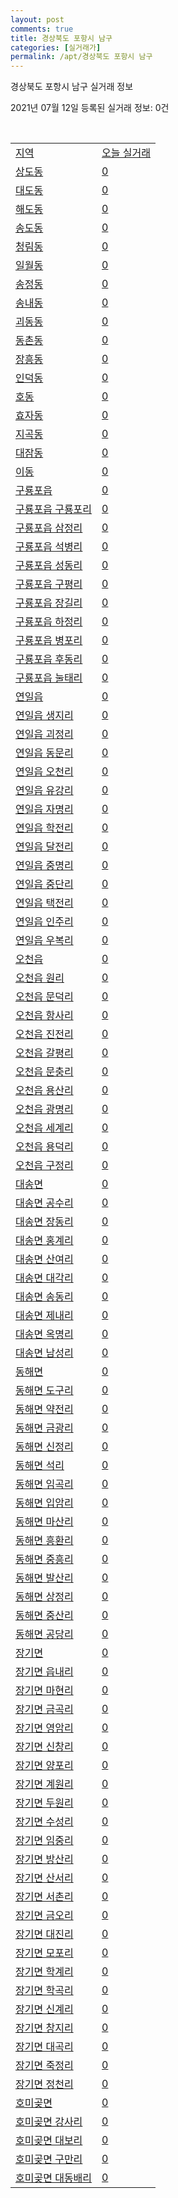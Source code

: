 ```yaml
---
layout: post
comments: true
title: 경상북도 포항시 남구
categories: [실거래가]
permalink: /apt/경상북도 포항시 남구
---
```


경상북도 포항시 남구 실거래 정보

2021년 07월 12일 등록된 실거래 정보: 0건

<script type="text/javascript">
  google.charts.load('current', {'packages':['corechart']});
  google.charts.setOnLoadCallback(drawChart);

  function drawChart() {
    var data = google.visualization.arrayToDataTable([['거래일', '매매', '전월세', '전매'], ['20-07', 148, 173, 5], ['20-08', 0, 0, 9], ['20-09', 238, 232, 6], ['20-10', 309, 264, 10], ['20-11', 651, 316, 4], ['20-12', 432, 351, 66], ['21-01', 168, 324, 233], ['21-02', 158, 321, 118], ['21-03', 222, 424, 47], ['21-04', 237, 236, 16], ['21-05', 221, 179, 15], ['21-06', 201, 166, 11], ['21-07', 32, 25, 0]]);

    var options = {
      title: '최근 1년간 유형별 거래량 추이',
      legend: { position: 'bottom' }
    };

    var chart = new google.visualization.LineChart(document.getElementById('columnchart_material'));
    chart.draw(data, (options));
  }
</script>

<div id="columnchart_material" style="width: 95%; margin-left: -35px"></div>
<br>
<table class="sortable">
  <tr>
    <td><a href="#">지역</a></td>
    <td><a href="#">오늘 실거래</a></td>
  </tr>

  
  <tr class="item">
    <td><a href="경상북도 포항시 남구 상도동">상도동</a></td>
    <td><a href="경상북도 포항시 남구 상도동">0</a></td>
  </tr>
    

  <tr class="item">
    <td><a href="경상북도 포항시 남구 대도동">대도동</a></td>
    <td><a href="경상북도 포항시 남구 대도동">0</a></td>
  </tr>
    

  <tr class="item">
    <td><a href="경상북도 포항시 남구 해도동">해도동</a></td>
    <td><a href="경상북도 포항시 남구 해도동">0</a></td>
  </tr>
    

  <tr class="item">
    <td><a href="경상북도 포항시 남구 송도동">송도동</a></td>
    <td><a href="경상북도 포항시 남구 송도동">0</a></td>
  </tr>
    

  <tr class="item">
    <td><a href="경상북도 포항시 남구 청림동">청림동</a></td>
    <td><a href="경상북도 포항시 남구 청림동">0</a></td>
  </tr>
    

  <tr class="item">
    <td><a href="경상북도 포항시 남구 일월동">일월동</a></td>
    <td><a href="경상북도 포항시 남구 일월동">0</a></td>
  </tr>
    

  <tr class="item">
    <td><a href="경상북도 포항시 남구 송정동">송정동</a></td>
    <td><a href="경상북도 포항시 남구 송정동">0</a></td>
  </tr>
    

  <tr class="item">
    <td><a href="경상북도 포항시 남구 송내동">송내동</a></td>
    <td><a href="경상북도 포항시 남구 송내동">0</a></td>
  </tr>
    

  <tr class="item">
    <td><a href="경상북도 포항시 남구 괴동동">괴동동</a></td>
    <td><a href="경상북도 포항시 남구 괴동동">0</a></td>
  </tr>
    

  <tr class="item">
    <td><a href="경상북도 포항시 남구 동촌동">동촌동</a></td>
    <td><a href="경상북도 포항시 남구 동촌동">0</a></td>
  </tr>
    

  <tr class="item">
    <td><a href="경상북도 포항시 남구 장흥동">장흥동</a></td>
    <td><a href="경상북도 포항시 남구 장흥동">0</a></td>
  </tr>
    

  <tr class="item">
    <td><a href="경상북도 포항시 남구 인덕동">인덕동</a></td>
    <td><a href="경상북도 포항시 남구 인덕동">0</a></td>
  </tr>
    

  <tr class="item">
    <td><a href="경상북도 포항시 남구 호동">호동</a></td>
    <td><a href="경상북도 포항시 남구 호동">0</a></td>
  </tr>
    

  <tr class="item">
    <td><a href="경상북도 포항시 남구 효자동">효자동</a></td>
    <td><a href="경상북도 포항시 남구 효자동">0</a></td>
  </tr>
    

  <tr class="item">
    <td><a href="경상북도 포항시 남구 지곡동">지곡동</a></td>
    <td><a href="경상북도 포항시 남구 지곡동">0</a></td>
  </tr>
    

  <tr class="item">
    <td><a href="경상북도 포항시 남구 대잠동">대잠동</a></td>
    <td><a href="경상북도 포항시 남구 대잠동">0</a></td>
  </tr>
    

  <tr class="item">
    <td><a href="경상북도 포항시 남구 이동">이동</a></td>
    <td><a href="경상북도 포항시 남구 이동">0</a></td>
  </tr>
    

  <tr class="item">
    <td><a href="경상북도 포항시 남구 구룡포읍">구룡포읍</a></td>
    <td><a href="경상북도 포항시 남구 구룡포읍">0</a></td>
  </tr>
    

  <tr class="item">
    <td><a href="경상북도 포항시 남구 구룡포읍 구룡포리">구룡포읍 구룡포리</a></td>
    <td><a href="경상북도 포항시 남구 구룡포읍 구룡포리">0</a></td>
  </tr>
    

  <tr class="item">
    <td><a href="경상북도 포항시 남구 구룡포읍 삼정리">구룡포읍 삼정리</a></td>
    <td><a href="경상북도 포항시 남구 구룡포읍 삼정리">0</a></td>
  </tr>
    

  <tr class="item">
    <td><a href="경상북도 포항시 남구 구룡포읍 석병리">구룡포읍 석병리</a></td>
    <td><a href="경상북도 포항시 남구 구룡포읍 석병리">0</a></td>
  </tr>
    

  <tr class="item">
    <td><a href="경상북도 포항시 남구 구룡포읍 성동리">구룡포읍 성동리</a></td>
    <td><a href="경상북도 포항시 남구 구룡포읍 성동리">0</a></td>
  </tr>
    

  <tr class="item">
    <td><a href="경상북도 포항시 남구 구룡포읍 구평리">구룡포읍 구평리</a></td>
    <td><a href="경상북도 포항시 남구 구룡포읍 구평리">0</a></td>
  </tr>
    

  <tr class="item">
    <td><a href="경상북도 포항시 남구 구룡포읍 장길리">구룡포읍 장길리</a></td>
    <td><a href="경상북도 포항시 남구 구룡포읍 장길리">0</a></td>
  </tr>
    

  <tr class="item">
    <td><a href="경상북도 포항시 남구 구룡포읍 하정리">구룡포읍 하정리</a></td>
    <td><a href="경상북도 포항시 남구 구룡포읍 하정리">0</a></td>
  </tr>
    

  <tr class="item">
    <td><a href="경상북도 포항시 남구 구룡포읍 병포리">구룡포읍 병포리</a></td>
    <td><a href="경상북도 포항시 남구 구룡포읍 병포리">0</a></td>
  </tr>
    

  <tr class="item">
    <td><a href="경상북도 포항시 남구 구룡포읍 후동리">구룡포읍 후동리</a></td>
    <td><a href="경상북도 포항시 남구 구룡포읍 후동리">0</a></td>
  </tr>
    

  <tr class="item">
    <td><a href="경상북도 포항시 남구 구룡포읍 눌태리">구룡포읍 눌태리</a></td>
    <td><a href="경상북도 포항시 남구 구룡포읍 눌태리">0</a></td>
  </tr>
    

  <tr class="item">
    <td><a href="경상북도 포항시 남구 연일읍">연일읍</a></td>
    <td><a href="경상북도 포항시 남구 연일읍">0</a></td>
  </tr>
    

  <tr class="item">
    <td><a href="경상북도 포항시 남구 연일읍 생지리">연일읍 생지리</a></td>
    <td><a href="경상북도 포항시 남구 연일읍 생지리">0</a></td>
  </tr>
    

  <tr class="item">
    <td><a href="경상북도 포항시 남구 연일읍 괴정리">연일읍 괴정리</a></td>
    <td><a href="경상북도 포항시 남구 연일읍 괴정리">0</a></td>
  </tr>
    

  <tr class="item">
    <td><a href="경상북도 포항시 남구 연일읍 동문리">연일읍 동문리</a></td>
    <td><a href="경상북도 포항시 남구 연일읍 동문리">0</a></td>
  </tr>
    

  <tr class="item">
    <td><a href="경상북도 포항시 남구 연일읍 오천리">연일읍 오천리</a></td>
    <td><a href="경상북도 포항시 남구 연일읍 오천리">0</a></td>
  </tr>
    

  <tr class="item">
    <td><a href="경상북도 포항시 남구 연일읍 유강리">연일읍 유강리</a></td>
    <td><a href="경상북도 포항시 남구 연일읍 유강리">0</a></td>
  </tr>
    

  <tr class="item">
    <td><a href="경상북도 포항시 남구 연일읍 자명리">연일읍 자명리</a></td>
    <td><a href="경상북도 포항시 남구 연일읍 자명리">0</a></td>
  </tr>
    

  <tr class="item">
    <td><a href="경상북도 포항시 남구 연일읍 학전리">연일읍 학전리</a></td>
    <td><a href="경상북도 포항시 남구 연일읍 학전리">0</a></td>
  </tr>
    

  <tr class="item">
    <td><a href="경상북도 포항시 남구 연일읍 달전리">연일읍 달전리</a></td>
    <td><a href="경상북도 포항시 남구 연일읍 달전리">0</a></td>
  </tr>
    

  <tr class="item">
    <td><a href="경상북도 포항시 남구 연일읍 중명리">연일읍 중명리</a></td>
    <td><a href="경상북도 포항시 남구 연일읍 중명리">0</a></td>
  </tr>
    

  <tr class="item">
    <td><a href="경상북도 포항시 남구 연일읍 중단리">연일읍 중단리</a></td>
    <td><a href="경상북도 포항시 남구 연일읍 중단리">0</a></td>
  </tr>
    

  <tr class="item">
    <td><a href="경상북도 포항시 남구 연일읍 택전리">연일읍 택전리</a></td>
    <td><a href="경상북도 포항시 남구 연일읍 택전리">0</a></td>
  </tr>
    

  <tr class="item">
    <td><a href="경상북도 포항시 남구 연일읍 인주리">연일읍 인주리</a></td>
    <td><a href="경상북도 포항시 남구 연일읍 인주리">0</a></td>
  </tr>
    

  <tr class="item">
    <td><a href="경상북도 포항시 남구 연일읍 우복리">연일읍 우복리</a></td>
    <td><a href="경상북도 포항시 남구 연일읍 우복리">0</a></td>
  </tr>
    

  <tr class="item">
    <td><a href="경상북도 포항시 남구 오천읍">오천읍</a></td>
    <td><a href="경상북도 포항시 남구 오천읍">0</a></td>
  </tr>
    

  <tr class="item">
    <td><a href="경상북도 포항시 남구 오천읍 원리">오천읍 원리</a></td>
    <td><a href="경상북도 포항시 남구 오천읍 원리">0</a></td>
  </tr>
    

  <tr class="item">
    <td><a href="경상북도 포항시 남구 오천읍 문덕리">오천읍 문덕리</a></td>
    <td><a href="경상북도 포항시 남구 오천읍 문덕리">0</a></td>
  </tr>
    

  <tr class="item">
    <td><a href="경상북도 포항시 남구 오천읍 항사리">오천읍 항사리</a></td>
    <td><a href="경상북도 포항시 남구 오천읍 항사리">0</a></td>
  </tr>
    

  <tr class="item">
    <td><a href="경상북도 포항시 남구 오천읍 진전리">오천읍 진전리</a></td>
    <td><a href="경상북도 포항시 남구 오천읍 진전리">0</a></td>
  </tr>
    

  <tr class="item">
    <td><a href="경상북도 포항시 남구 오천읍 갈평리">오천읍 갈평리</a></td>
    <td><a href="경상북도 포항시 남구 오천읍 갈평리">0</a></td>
  </tr>
    

  <tr class="item">
    <td><a href="경상북도 포항시 남구 오천읍 문충리">오천읍 문충리</a></td>
    <td><a href="경상북도 포항시 남구 오천읍 문충리">0</a></td>
  </tr>
    

  <tr class="item">
    <td><a href="경상북도 포항시 남구 오천읍 용산리">오천읍 용산리</a></td>
    <td><a href="경상북도 포항시 남구 오천읍 용산리">0</a></td>
  </tr>
    

  <tr class="item">
    <td><a href="경상북도 포항시 남구 오천읍 광명리">오천읍 광명리</a></td>
    <td><a href="경상북도 포항시 남구 오천읍 광명리">0</a></td>
  </tr>
    

  <tr class="item">
    <td><a href="경상북도 포항시 남구 오천읍 세계리">오천읍 세계리</a></td>
    <td><a href="경상북도 포항시 남구 오천읍 세계리">0</a></td>
  </tr>
    

  <tr class="item">
    <td><a href="경상북도 포항시 남구 오천읍 용덕리">오천읍 용덕리</a></td>
    <td><a href="경상북도 포항시 남구 오천읍 용덕리">0</a></td>
  </tr>
    

  <tr class="item">
    <td><a href="경상북도 포항시 남구 오천읍 구정리">오천읍 구정리</a></td>
    <td><a href="경상북도 포항시 남구 오천읍 구정리">0</a></td>
  </tr>
    

  <tr class="item">
    <td><a href="경상북도 포항시 남구 대송면">대송면</a></td>
    <td><a href="경상북도 포항시 남구 대송면">0</a></td>
  </tr>
    

  <tr class="item">
    <td><a href="경상북도 포항시 남구 대송면 공수리">대송면 공수리</a></td>
    <td><a href="경상북도 포항시 남구 대송면 공수리">0</a></td>
  </tr>
    

  <tr class="item">
    <td><a href="경상북도 포항시 남구 대송면 장동리">대송면 장동리</a></td>
    <td><a href="경상북도 포항시 남구 대송면 장동리">0</a></td>
  </tr>
    

  <tr class="item">
    <td><a href="경상북도 포항시 남구 대송면 홍계리">대송면 홍계리</a></td>
    <td><a href="경상북도 포항시 남구 대송면 홍계리">0</a></td>
  </tr>
    

  <tr class="item">
    <td><a href="경상북도 포항시 남구 대송면 산여리">대송면 산여리</a></td>
    <td><a href="경상북도 포항시 남구 대송면 산여리">0</a></td>
  </tr>
    

  <tr class="item">
    <td><a href="경상북도 포항시 남구 대송면 대각리">대송면 대각리</a></td>
    <td><a href="경상북도 포항시 남구 대송면 대각리">0</a></td>
  </tr>
    

  <tr class="item">
    <td><a href="경상북도 포항시 남구 대송면 송동리">대송면 송동리</a></td>
    <td><a href="경상북도 포항시 남구 대송면 송동리">0</a></td>
  </tr>
    

  <tr class="item">
    <td><a href="경상북도 포항시 남구 대송면 제내리">대송면 제내리</a></td>
    <td><a href="경상북도 포항시 남구 대송면 제내리">0</a></td>
  </tr>
    

  <tr class="item">
    <td><a href="경상북도 포항시 남구 대송면 옥명리">대송면 옥명리</a></td>
    <td><a href="경상북도 포항시 남구 대송면 옥명리">0</a></td>
  </tr>
    

  <tr class="item">
    <td><a href="경상북도 포항시 남구 대송면 남성리">대송면 남성리</a></td>
    <td><a href="경상북도 포항시 남구 대송면 남성리">0</a></td>
  </tr>
    

  <tr class="item">
    <td><a href="경상북도 포항시 남구 동해면">동해면</a></td>
    <td><a href="경상북도 포항시 남구 동해면">0</a></td>
  </tr>
    

  <tr class="item">
    <td><a href="경상북도 포항시 남구 동해면 도구리">동해면 도구리</a></td>
    <td><a href="경상북도 포항시 남구 동해면 도구리">0</a></td>
  </tr>
    

  <tr class="item">
    <td><a href="경상북도 포항시 남구 동해면 약전리">동해면 약전리</a></td>
    <td><a href="경상북도 포항시 남구 동해면 약전리">0</a></td>
  </tr>
    

  <tr class="item">
    <td><a href="경상북도 포항시 남구 동해면 금광리">동해면 금광리</a></td>
    <td><a href="경상북도 포항시 남구 동해면 금광리">0</a></td>
  </tr>
    

  <tr class="item">
    <td><a href="경상북도 포항시 남구 동해면 신정리">동해면 신정리</a></td>
    <td><a href="경상북도 포항시 남구 동해면 신정리">0</a></td>
  </tr>
    

  <tr class="item">
    <td><a href="경상북도 포항시 남구 동해면 석리">동해면 석리</a></td>
    <td><a href="경상북도 포항시 남구 동해면 석리">0</a></td>
  </tr>
    

  <tr class="item">
    <td><a href="경상북도 포항시 남구 동해면 임곡리">동해면 임곡리</a></td>
    <td><a href="경상북도 포항시 남구 동해면 임곡리">0</a></td>
  </tr>
    

  <tr class="item">
    <td><a href="경상북도 포항시 남구 동해면 입암리">동해면 입암리</a></td>
    <td><a href="경상북도 포항시 남구 동해면 입암리">0</a></td>
  </tr>
    

  <tr class="item">
    <td><a href="경상북도 포항시 남구 동해면 마산리">동해면 마산리</a></td>
    <td><a href="경상북도 포항시 남구 동해면 마산리">0</a></td>
  </tr>
    

  <tr class="item">
    <td><a href="경상북도 포항시 남구 동해면 흥환리">동해면 흥환리</a></td>
    <td><a href="경상북도 포항시 남구 동해면 흥환리">0</a></td>
  </tr>
    

  <tr class="item">
    <td><a href="경상북도 포항시 남구 동해면 중흥리">동해면 중흥리</a></td>
    <td><a href="경상북도 포항시 남구 동해면 중흥리">0</a></td>
  </tr>
    

  <tr class="item">
    <td><a href="경상북도 포항시 남구 동해면 발산리">동해면 발산리</a></td>
    <td><a href="경상북도 포항시 남구 동해면 발산리">0</a></td>
  </tr>
    

  <tr class="item">
    <td><a href="경상북도 포항시 남구 동해면 상정리">동해면 상정리</a></td>
    <td><a href="경상북도 포항시 남구 동해면 상정리">0</a></td>
  </tr>
    

  <tr class="item">
    <td><a href="경상북도 포항시 남구 동해면 중산리">동해면 중산리</a></td>
    <td><a href="경상북도 포항시 남구 동해면 중산리">0</a></td>
  </tr>
    

  <tr class="item">
    <td><a href="경상북도 포항시 남구 동해면 공당리">동해면 공당리</a></td>
    <td><a href="경상북도 포항시 남구 동해면 공당리">0</a></td>
  </tr>
    

  <tr class="item">
    <td><a href="경상북도 포항시 남구 장기면">장기면</a></td>
    <td><a href="경상북도 포항시 남구 장기면">0</a></td>
  </tr>
    

  <tr class="item">
    <td><a href="경상북도 포항시 남구 장기면 읍내리">장기면 읍내리</a></td>
    <td><a href="경상북도 포항시 남구 장기면 읍내리">0</a></td>
  </tr>
    

  <tr class="item">
    <td><a href="경상북도 포항시 남구 장기면 마현리">장기면 마현리</a></td>
    <td><a href="경상북도 포항시 남구 장기면 마현리">0</a></td>
  </tr>
    

  <tr class="item">
    <td><a href="경상북도 포항시 남구 장기면 금곡리">장기면 금곡리</a></td>
    <td><a href="경상북도 포항시 남구 장기면 금곡리">0</a></td>
  </tr>
    

  <tr class="item">
    <td><a href="경상북도 포항시 남구 장기면 영암리">장기면 영암리</a></td>
    <td><a href="경상북도 포항시 남구 장기면 영암리">0</a></td>
  </tr>
    

  <tr class="item">
    <td><a href="경상북도 포항시 남구 장기면 신창리">장기면 신창리</a></td>
    <td><a href="경상북도 포항시 남구 장기면 신창리">0</a></td>
  </tr>
    

  <tr class="item">
    <td><a href="경상북도 포항시 남구 장기면 양포리">장기면 양포리</a></td>
    <td><a href="경상북도 포항시 남구 장기면 양포리">0</a></td>
  </tr>
    

  <tr class="item">
    <td><a href="경상북도 포항시 남구 장기면 계원리">장기면 계원리</a></td>
    <td><a href="경상북도 포항시 남구 장기면 계원리">0</a></td>
  </tr>
    

  <tr class="item">
    <td><a href="경상북도 포항시 남구 장기면 두원리">장기면 두원리</a></td>
    <td><a href="경상북도 포항시 남구 장기면 두원리">0</a></td>
  </tr>
    

  <tr class="item">
    <td><a href="경상북도 포항시 남구 장기면 수성리">장기면 수성리</a></td>
    <td><a href="경상북도 포항시 남구 장기면 수성리">0</a></td>
  </tr>
    

  <tr class="item">
    <td><a href="경상북도 포항시 남구 장기면 임중리">장기면 임중리</a></td>
    <td><a href="경상북도 포항시 남구 장기면 임중리">0</a></td>
  </tr>
    

  <tr class="item">
    <td><a href="경상북도 포항시 남구 장기면 방산리">장기면 방산리</a></td>
    <td><a href="경상북도 포항시 남구 장기면 방산리">0</a></td>
  </tr>
    

  <tr class="item">
    <td><a href="경상북도 포항시 남구 장기면 산서리">장기면 산서리</a></td>
    <td><a href="경상북도 포항시 남구 장기면 산서리">0</a></td>
  </tr>
    

  <tr class="item">
    <td><a href="경상북도 포항시 남구 장기면 서촌리">장기면 서촌리</a></td>
    <td><a href="경상북도 포항시 남구 장기면 서촌리">0</a></td>
  </tr>
    

  <tr class="item">
    <td><a href="경상북도 포항시 남구 장기면 금오리">장기면 금오리</a></td>
    <td><a href="경상북도 포항시 남구 장기면 금오리">0</a></td>
  </tr>
    

  <tr class="item">
    <td><a href="경상북도 포항시 남구 장기면 대진리">장기면 대진리</a></td>
    <td><a href="경상북도 포항시 남구 장기면 대진리">0</a></td>
  </tr>
    

  <tr class="item">
    <td><a href="경상북도 포항시 남구 장기면 모포리">장기면 모포리</a></td>
    <td><a href="경상북도 포항시 남구 장기면 모포리">0</a></td>
  </tr>
    

  <tr class="item">
    <td><a href="경상북도 포항시 남구 장기면 학계리">장기면 학계리</a></td>
    <td><a href="경상북도 포항시 남구 장기면 학계리">0</a></td>
  </tr>
    

  <tr class="item">
    <td><a href="경상북도 포항시 남구 장기면 학곡리">장기면 학곡리</a></td>
    <td><a href="경상북도 포항시 남구 장기면 학곡리">0</a></td>
  </tr>
    

  <tr class="item">
    <td><a href="경상북도 포항시 남구 장기면 신계리">장기면 신계리</a></td>
    <td><a href="경상북도 포항시 남구 장기면 신계리">0</a></td>
  </tr>
    

  <tr class="item">
    <td><a href="경상북도 포항시 남구 장기면 창지리">장기면 창지리</a></td>
    <td><a href="경상북도 포항시 남구 장기면 창지리">0</a></td>
  </tr>
    

  <tr class="item">
    <td><a href="경상북도 포항시 남구 장기면 대곡리">장기면 대곡리</a></td>
    <td><a href="경상북도 포항시 남구 장기면 대곡리">0</a></td>
  </tr>
    

  <tr class="item">
    <td><a href="경상북도 포항시 남구 장기면 죽정리">장기면 죽정리</a></td>
    <td><a href="경상북도 포항시 남구 장기면 죽정리">0</a></td>
  </tr>
    

  <tr class="item">
    <td><a href="경상북도 포항시 남구 장기면 정천리">장기면 정천리</a></td>
    <td><a href="경상북도 포항시 남구 장기면 정천리">0</a></td>
  </tr>
    

  <tr class="item">
    <td><a href="경상북도 포항시 남구 호미곶면">호미곶면</a></td>
    <td><a href="경상북도 포항시 남구 호미곶면">0</a></td>
  </tr>
    

  <tr class="item">
    <td><a href="경상북도 포항시 남구 호미곶면 강사리">호미곶면 강사리</a></td>
    <td><a href="경상북도 포항시 남구 호미곶면 강사리">0</a></td>
  </tr>
    

  <tr class="item">
    <td><a href="경상북도 포항시 남구 호미곶면 대보리">호미곶면 대보리</a></td>
    <td><a href="경상북도 포항시 남구 호미곶면 대보리">0</a></td>
  </tr>
    

  <tr class="item">
    <td><a href="경상북도 포항시 남구 호미곶면 구만리">호미곶면 구만리</a></td>
    <td><a href="경상북도 포항시 남구 호미곶면 구만리">0</a></td>
  </tr>
    

  <tr class="item">
    <td><a href="경상북도 포항시 남구 호미곶면 대동배리">호미곶면 대동배리</a></td>
    <td><a href="경상북도 포항시 남구 호미곶면 대동배리">0</a></td>
  </tr>
    


</table>


    